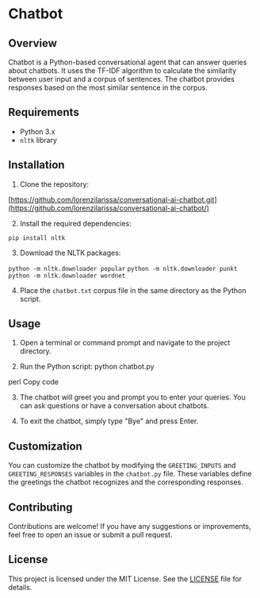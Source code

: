 # Chatbot

## Overview

Chatbot is a Python-based conversational agent that can answer queries about chatbots. It uses the TF-IDF algorithm to calculate the similarity between user input and a corpus of sentences. The chatbot provides responses based on the most similar sentence in the corpus.

## Requirements

- Python 3.x
- `nltk` library

## Installation

1. Clone the repository:

[https://github.com/lorenzilarissa/conversational-ai-chatbot.git](https://github.com/lorenzilarissa/conversational-ai-chatbot/)

2. Install the required dependencies:

`pip install nltk`

3. Download the NLTK packages:

`python -m nltk.downloader popular`
`python -m nltk.downloader punkt`
`python -m nltk.downloader wordnet`

4. Place the `chatbot.txt` corpus file in the same directory as the Python script.

## Usage

1. Open a terminal or command prompt and navigate to the project directory.

2. Run the Python script:
python chatbot.py

perl
Copy code

3. The chatbot will greet you and prompt you to enter your queries. You can ask questions or have a conversation about chatbots.

4. To exit the chatbot, simply type "Bye" and press Enter.

## Customization

You can customize the chatbot by modifying the `GREETING_INPUTS` and `GREETING_RESPONSES` variables in the `chatbot.py` file. These variables define the greetings the chatbot recognizes and the corresponding responses.

## Contributing

Contributions are welcome! If you have any suggestions or improvements, feel free to open an issue or submit a pull request.

## License

This project is licensed under the MIT License. See the [LICENSE](LICENSE) file for details.
